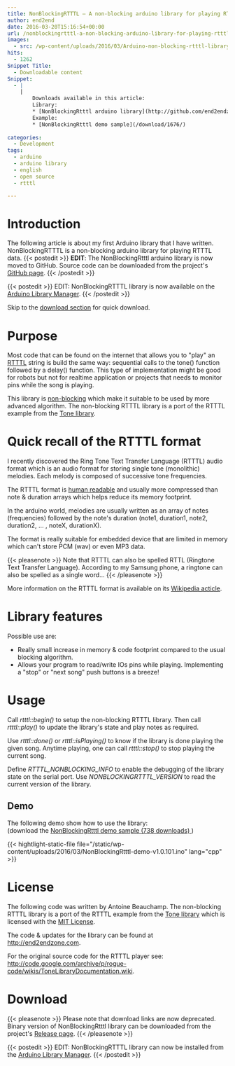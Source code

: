 ```yaml
---
title: NonBlockingRTTTL – A non-blocking arduino library for playing RTTTL melodies
author: end2end
date: 2016-03-20T15:16:54+00:00
url: /nonblockingrtttl-a-non-blocking-arduino-library-for-playing-rtttl-melodies/
images:
  - src: /wp-content/uploads/2016/03/Arduino-non-blocking-rtttl-library.jpg
hits:
  - 1262
Snippet Title:
  - Downloadable content
Snippet:
  - |
    |
        Downloads available in this article:
        Library:
        * [NonBlockingRtttl arduino library](http://github.com/end2endzone/NonBlockingRTTTL/releases)
        Example:
        * [NonBlockingRtttl demo sample](/download/1676/)
        
categories:
  - Development
tags:
  - arduino
  - arduino library
  - english
  - open source
  - rtttl

---
```

# Introduction

The following article is about my first Arduino library that I have written. NonBlockingRTTTL is a non-blocking arduino library for playing RTTTL data.
{{< postedit >}}
  **EDIT**: The NonBlockingRtttl arduino library is now moved to GitHub. Source code can be downloaded from the project's [GitHub page](http://github.com/end2endzone/NonBlockingRTTTL).
{{< /postedit >}}


{{< postedit >}}
  EDIT: NonBlockingRTTTL library is now available on the [Arduino Library Manager](http://www.arduino.cc/en/guide/libraries#toc3).
{{< /postedit >}}


Skip to the [download section](#Download) for quick download.

# Purpose

Most code that can be found on the internet that allows you to "play" an [RTTTL](#Quick_recall_of_the_RTTTL_format) string is build the same way: sequential calls to the tone() function followed by a delay() function. This type of implementation might be good for robots but not for realtime application or projects that needs to monitor pins while the song is playing.

This library is [non-blocking](http://en.wikipedia.org/wiki/Non-blocking_algorithm) which make it suitable to be used by more advanced algorithm. The non-blocking RTTTL library is a port of the RTTTL example from the [Tone library](http://storage.googleapis.com/google-code-archive-downloads/v2/code.google.com/rogue-code/Arduino-Library-Tone.zip).

# Quick recall of the RTTTL format

I recently discovered the Ring Tone Text Transfer Language (RTTTL) audio format which is an audio format for storing single tone (monolithic)  melodies. Each melody is composed of successive tone frequencies.

The RTTTL format is [human readable](http://stackoverflow.com/questions/568671/why-should-i-use-a-human-readable-file-format) and usually more compressed than note & duration arrays which helps reduce its memory footprint.

In the arduino world, melodies are usually written as an array of notes (frequencies) followed by the note's duration (note1, duration1, note2, duration2, ... ,  noteX, durationX).

The format is really suitable for embedded device that are limited in memory which can't store PCM (wav) or even MP3 data.

{{< pleasenote >}}
  Note that RTTTL can also be spelled RTTL (Ringtone Text Transfer Language). According to my Samsung phone, a ringtone can also be spelled as a single word...
{{< /pleasenote >}}


More information on the RTTTL format is available on its [Wikipedia acticle](https://en.wikipedia.org/wiki/Ring_Tone_Transfer_Language).

# Library features

Possible use are:

* Really small increase in memory & code footprint compared to the usual blocking algorithm.
* Allows your program to read/write IOs pins while playing. Implementing a "stop" or "next song" push buttons is a breeze!

# Usage

Call _rtttl::begin()_ to setup the non-blocking RTTTL library. Then call _rtttl::play()_ to update the library's state and play notes as required.

Use _rtttl::done()_ or _rtttl::isPlaying()_ to know if the library is done playing the given song. Anytime playing, one can call _rtttl::stop()_ to stop playing the current song.

Define _RTTTL\_NONBLOCKING\_INFO_ to enable the debugging of the library state on the serial port. Use _NONBLOCKINGRTTTL_VERSION_ to read the current version of the library.

## Demo

The following demo show how to use the library:  
(download the 
	[ NonBlockingRtttl demo sample (738 downloads) ](http://www.end2endzone.com/download/1676/ "Version 1.0.101"))

{{< hightlight-static-file file="/static/wp-content/uploads/2016/03/NonBlockingRtttl-demo-v1.0.101.ino" lang="cpp" >}}

# License

The following code was written by Antoine Beauchamp. The non-blocking RTTTL library is a port of the RTTTL example from the [Tone library](http://storage.googleapis.com/google-code-archive-downloads/v2/code.google.com/rogue-code/Arduino-Library-Tone.zip) which is licensed with the [MIT License](http://www.opensource.org/licenses/mit-license.php).

The code & updates for the library can be found at <http://end2endzone.com>.

For the original source code for the RTTTL player see: <http://code.google.com/archive/p/rogue-code/wikis/ToneLibraryDocumentation.wiki>.

# Download

{{< pleasenote >}}
  Please note that download links are now deprecated. Binary version of NonBlockingRtttl library can be downloaded from the project's [Release page](https://github.com/end2endzone/NonBlockingRTTTL/releases).
{{< /pleasenote >}}


{{< postedit >}}
  EDIT: NonBlockingRTTTL library can now be installed from the [Arduino Library Manager](http://www.arduino.cc/en/guide/libraries#toc3).
{{< /postedit >}}

